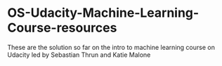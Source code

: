 # OS-Udacity-Machine-Learning-Course-resources
These are the solution so far on the intro to machine learning course on Udacity led by Sebastian Thrun and Katie Malone
